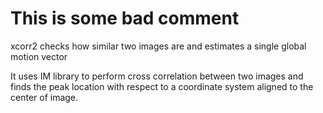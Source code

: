 # This is some bad comment

xcorr2 checks how similar two images are and estimates a single global motion vector

It uses IM library to perform cross correlation between two images and finds the peak location with respect to a coordinate system aligned to the center of image.